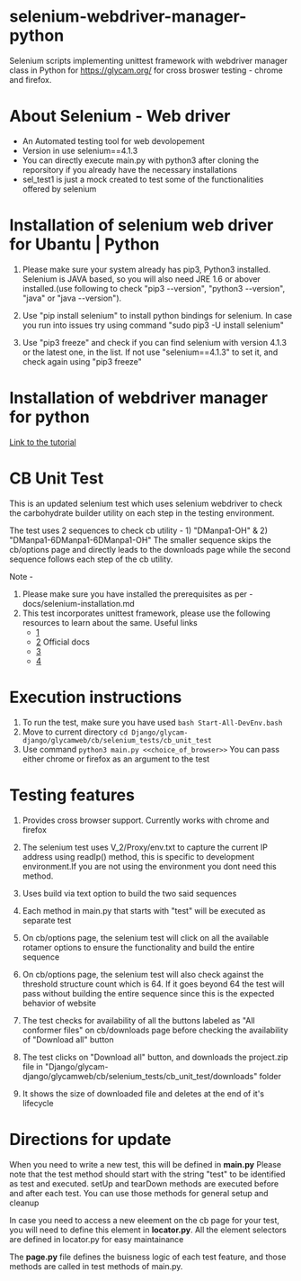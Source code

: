 # selenium-webdriver-manager-python
Selenium scripts implementing unittest framework with webdriver manager class in Python for https://glycam.org/ for cross broswer testing - chrome and firefox. 

# About Selenium - Web driver
- An Automated testing tool for web devolopement
- Version in use selenium==4.1.3
- You can directly execute main.py with python3 after cloning the reporsitory if you already have the necessary installations
- sel_test1 is just a mock created to test some of the functionalities offered by selenium

# Installation of selenium web driver for Ubantu | Python 
1. Please make sure your system already has pip3, Python3 installed. Selenium is JAVA based, so you will also need JRE 1.6 or abover installed.(use following to check "pip3 --version", "python3 --version",  "java" or "java --version").

2. Use "pip install selenium" to install python bindings for selenium. In case you run into issues try using command "sudo pip3 -U install selenium"

3. Use "pip3 freeze" and check if you can find selenium with version 4.1.3 or the latest one, in the list. If not use "selenium==4.1.3" to set it, and check again using "pip3 freeze"

# Installation of webdriver manager for python
[Link to the tutorial](https://pypi.org/project/webdriver-manager/)

# CB Unit Test
This is an updated selenium test which uses selenium webdriver to check the carbohydrate builder utility on each step in the testing environment. 

The test uses 2 sequences to check cb utility - 1) "DManpa1-OH" & 2) "DManpa1-6DManpa1-6DManpa1-OH"
The smaller sequence skips the cb/options page and directly leads to the downloads page while the second sequence follows each step of the cb utility. 

Note - 
1. Please make sure you have installed the prerequisites as per - docs/selenium-installation.md
2. This test incorporates unittest framework, please use the following resources to learn about the same.
    Useful links
    - [1](https://www.techbeamers.com/selenium-python-test-suite-unittest/#h1)
    - [2](https://www.youtube.com/watch?v=9_5Wqgni_Xw)
    Official docs
    - [3](https://www.selenium.dev/selenium/docs/api/py/index.html)
    - [4](https://selenium-python.readthedocs.io/installation.html)

# Execution instructions
1. To run the test, make sure you have used ```bash Start-All-DevEnv.bash```
2. Move to current directory ```cd Django/glycam-django/glycamweb/cb/selenium_tests/cb_unit_test```
3. Use command ```python3 main.py <<choice_of_browser>>``` You can pass either chrome or firefox as an argument to the test

# Testing features 

1. Provides cross browser support. Currently works with chrome and firefox

2. The selenium test uses V_2/Proxy/env.txt to capture the current IP address using readIp() method, this is specific to development environment.If you are not using the environment you dont need this method. 

3. Uses build via text option to build the two said sequences

4. Each method in main.py that starts with "test" will be executed as separate test

5. On cb/options page, the selenium test will click on all the available rotamer options to ensure the functionality and build the entire sequence

6. On cb/options page, the selenium test will also check against the threshold structure count which is 64. If it goes beyond 64 the test will pass without building the entire sequence since this is the expected behavior of website

7. The test checks for availability of all the buttons labeled as "All conformer files" on cb/downloads page before checking the availability of "Download all" button

8. The test clicks on "Download all" button, and downloads the project.zip file in "Django/glycam-django/glycamweb/cb/selenium_tests/cb_unit_test/downloads" folder

9. It shows the size of downloaded file and deletes at the end of it's lifecycle

# Directions for update

When you need to write a new test, this will be defined in **main.py** Please note that the test method should start with the string "test" to be identified as test and executed. setUp and tearDown methods are executed before and after each test. You can use those methods for general setup and cleanup

In case you need to access a new eleement on the cb page for your test, you will need to define this element in **locator.py**. All the element selectors are defined in locator.py for easy maintainance

The **page.py** file defines the buisness logic of each test feature, and those methods are called in test methods of main.py. 

